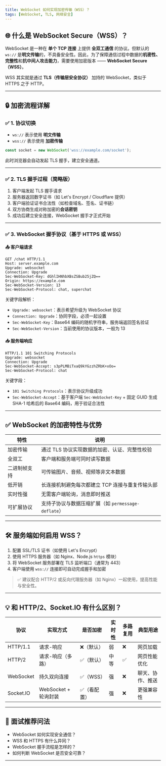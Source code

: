 ```yaml
---
title: WebSocket 如何实现加密传输（WSS）？
tags: [WebSocket, TLS, 网络安全]
---
```


## 🌐 什么是 WebSocket Secure（WSS）？

WebSocket 是一种在 **单个 TCP 连接** 上提供 **全双工通信** 的协议。但默认的 `ws://` 是**明文传输**的，不具备安全性。因此，为了保障通信过程中数据的**机密性、完整性**和**抗中间人攻击能力**，需要使用加密版本 —— **WebSocket Secure（WSS）**。

WSS 其实就是通过 **TLS（传输层安全协议）** 加持的 WebSocket，类似于 HTTPS 之于 HTTP。

---

## 🔒 加密流程详解

### ✅ 1. 协议切换

- `ws://` 表示使用 **明文传输**
- `wss://` 表示使用 **加密传输**

```ts
const socket = new WebSocket('wss://example.com/socket');
````

此时浏览器会自动发起 TLS 握手，建立安全通道。

---

### ✅ 2. TLS 握手过程（简略版）

1. 客户端发起 TLS 握手请求
2. 服务器返回数字证书（如 Let's Encrypt / Cloudflare 提供）
3. 客户端验证证书合法性（如检查域名、签名、证书链）
4. 双方协商生成对称加密的**会话密钥**
5. 成功后建立安全连接，WebSocket 握手才正式开始

---

### ✅ 3. WebSocket 握手协议（基于 HTTPS 或 WSS）

#### 📤 客户端请求

```http
GET /chat HTTP/1.1
Host: server.example.com
Upgrade: websocket
Connection: Upgrade
Sec-WebSocket-Key: dGhlIHNhbXBsZSBub25jZQ==
Origin: https://example.com
Sec-WebSocket-Version: 13
Sec-WebSocket-Protocol: chat, superchat
```

关键字段解析：

* `Upgrade: websocket`：表示希望升级为 WebSocket 协议
* `Connection: Upgrade`：协同字段，必须一起设置
* `Sec-WebSocket-Key`：Base64 编码的随机字符串，服务端返回签名验证
* `Sec-WebSocket-Version`：当前使用的协议版本，一般为 13

#### 📥 服务端响应

```http
HTTP/1.1 101 Switching Protocols
Upgrade: websocket
Connection: Upgrade
Sec-WebSocket-Accept: s3pPLMBiTxaQ9kYGzzhZRbK+xOo=
Sec-WebSocket-Protocol: chat
```

关键字段：

* `101 Switching Protocols`：表示协议升级成功
* `Sec-WebSocket-Accept`：基于客户端 `Sec-WebSocket-Key` + 固定 GUID 生成 SHA-1 哈希后的 Base64 编码，用于验证合法性

---

## ✅ WebSocket 的加密特性与优势

| 特性     | 说明                                   |
| ------ | ------------------------------------ |
| 加密传输   | 通过 TLS 协议实现数据的加密、认证、完整性校验            |
| 全双工    | 客户端和服务端可同时读写数据                       |
| 二进制帧支持 | 可传输图片、音频、视频等非文本数据                    |
| 低开销    | 长连接机制避免每次都建立 TCP 连接与重复传输头部           |
| 实时性强   | 无需客户端轮询，消息即时推送                       |
| 可扩展协议  | 支持子协议与数据压缩扩展（如 `permessage-deflate`） |

---

## 🛠️ 服务端如何启用 WSS？

1. 配置 SSL/TLS 证书（如使用 Let's Encrypt）
2. 使用 HTTPS 服务器（如 Nginx、Node.js `https` 模块）
3. 将 WebSocket 服务部署在 TLS 监听端口（通常为 443）
4. 客户端使用 `wss://` 连接即可自动完成握手和加密

> ✅ 建议配合 HTTP/2 或反向代理服务器（如 Nginx）一起使用，提高性能与安全性。

---

## 💡 和 HTTP/2、Socket.IO 有什么区别？

| 协议        | 实现方式             | 是否加密   | 实时性 | 多路复用 | 典型用途     |
| --------- | ---------------- | ------ | --- | ---- | -------- |
| HTTP/1.1  | 请求-响应            | ❌（默认）  | 弱   | ❌    | 网页加载     |
| HTTP/2    | 请求-响应（多路）        | ✅（默认）  | 中等  | ✅    | 网页性能优化   |
| WebSocket | 持久双向连接           | ✅（WSS） | 强   | ❌    | 聊天、协作、推送 |
| Socket.IO | WebSocket + 轮询封装 | ✅（看配置） | 强   | ❌    | 更强兼容性    |

---

## 🎯 面试推荐问法

* WebSocket 如何实现安全通信？
* WSS 和 HTTPS 有什么异同？
* WebSocket 握手流程是怎样的？
* 如何判断 WebSocket 是否安全可靠？

---
